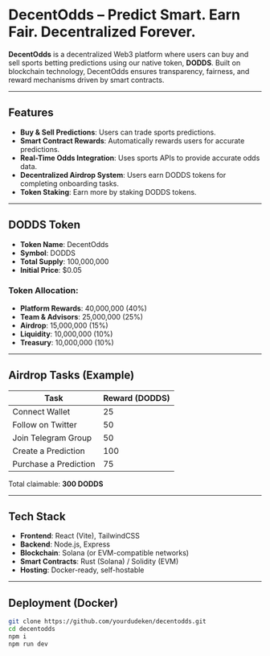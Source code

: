 # DecentOdds – Predict Smart. Earn Fair. Decentralized Forever.

**DecentOdds** is a decentralized Web3 platform where users can buy and sell sports betting predictions using our native token, **DODDS**. Built on blockchain technology, DecentOdds ensures transparency, fairness, and reward mechanisms driven by smart contracts.

---

## Features

- **Buy & Sell Predictions**: Users can trade sports predictions.
- **Smart Contract Rewards**: Automatically rewards users for accurate predictions.
- **Real-Time Odds Integration**: Uses sports APIs to provide accurate odds data.
- **Decentralized Airdrop System**: Users earn DODDS tokens for completing onboarding tasks.
- **Token Staking**: Earn more by staking DODDS tokens.

---

## DODDS Token

- **Token Name**: DecentOdds
- **Symbol**: DODDS
- **Total Supply**: 100,000,000
- **Initial Price**: $0.05

### Token Allocation:
- **Platform Rewards**: 40,000,000 (40%)
- **Team & Advisors**: 25,000,000 (25%)
- **Airdrop**: 15,000,000 (15%)
- **Liquidity**: 10,000,000 (10%)
- **Treasury**: 10,000,000 (10%)

---

## Airdrop Tasks (Example)
| Task                     | Reward (DODDS) |
|--------------------------|----------------|
| Connect Wallet           | 25             |
| Follow on Twitter        | 50             |
| Join Telegram Group      | 50             |
| Create a Prediction      | 100            |
| Purchase a Prediction    | 75             |

Total claimable: **300 DODDS**

---

## Tech Stack

- **Frontend**: React (Vite), TailwindCSS
- **Backend**: Node.js, Express
- **Blockchain**: Solana (or EVM-compatible networks)
- **Smart Contracts**: Rust (Solana) / Solidity (EVM)
- **Hosting**: Docker-ready, self-hostable

---

## Deployment (Docker)

```bash
git clone https://github.com/yourdudeken/decentodds.git
cd decentodds
npm i
npm run dev
